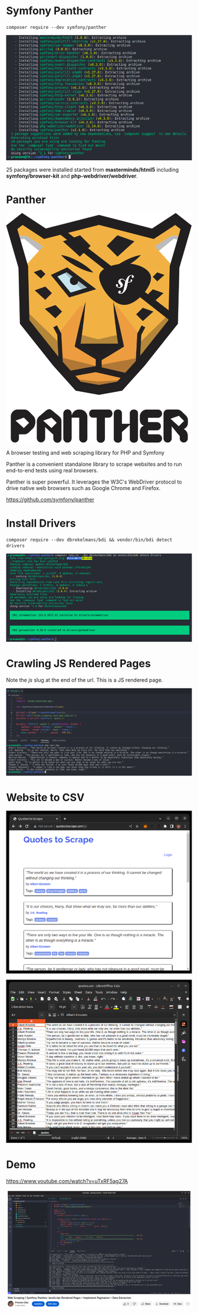 # Symfony Panther

```
composer require --dev symfony/panther
```
![](panther-packages.png)

25 packages were installed started from **masterminds/html5** including **symfony/browser-kit** and **php-webdriver/webdriver**.

# Panther

![](panther.svg)

A browser testing and web scraping library for PHP and Symfony

Panther is a convenient standalone library to scrape websites and to run end-to-end tests using real browsers.

Panther is super powerful. It leverages the W3C's WebDriver protocol to drive native web browsers such as Google Chrome and Firefox.

https://github.com/symfony/panther

# Install Drivers

```
composer require --dev dbrekelmans/bdi && vendor/bin/bdi detect drivers
```

![](install-drivers.png)

# Crawling JS Rendered Pages

Note the *js* slug at the end of the url. This is a JS rendered page.

![](crawling-js.png)

# Website to CSV

![](crawl-website.png)

![](crawl-csv.png)

# Demo

https://www.youtube.com/watch?v=uTxRF5ag27A

![](demo-scraping.png)